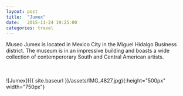 ```yaml
---
layout: post
title:  "Jumex"
date:   2015-11-24 19:25:00
categories: travel
---
```

Museo Jumex is located in Mexico City in the Miguel Hidalgo Business district. The museum is in an impressive building and boasts a wide collection of contemperorary South and Central American artists.

<br><br>
![Jumex]({{ site.baseurl }}/assets/IMG_4827.jpg){:height="500px" width="750px"}
<br>